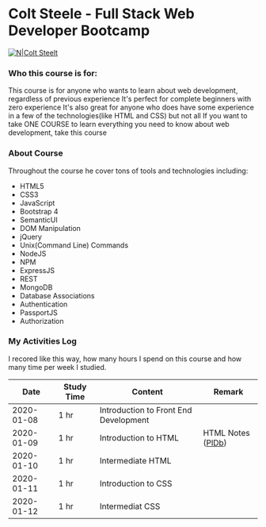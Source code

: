 # Colt Steele - Full Stack Web Developer Bootcamp

[![N|Colt Steelt](https://i.udemycdn.com/user/200_H/4466306_6fd8_3.jpg)](https://www.udemy.com/course/the-web-developer-bootcamp/)

### Who this course is for:
This course is for anyone who wants to learn about web development, regardless of previous experience
It's perfect for complete beginners with zero experience
It's also great for anyone who does have some experience in a few of the technologies(like HTML and CSS) but not all
If you want to take ONE COURSE to learn everything you need to know about web development, take this course

### About Course

Throughout the course he cover tons of tools and technologies including:

* HTML5
* CSS3
* JavaScript
* Bootstrap 4
* SemanticUI
* DOM Manipulation
* jQuery
* Unix(Command Line) Commands
* NodeJS
* NPM
* ExpressJS
* REST
* MongoDB
* Database Associations
* Authentication
* PassportJS
* Authorization

### My Activities Log

I recored like this way, how many hours I spend on this course and how many time per week I studied. 

| Date | Study Time | Content | Remark
| ------ | ------ | ------ | ------ |
| 2020-01-08 | 1 hr | Introduction to Front End Development | 
| 2020-01-09 | 1 hr | Introduction to HTML | HTML Notes ([PlDb]) 
| 2020-01-10 | 1 hr | Intermediate HTML | 
| 2020-01-11 | 1 hr | Introduction to CSS | 
| 2020-01-12 | 1 hr | Intermediat CSS | 
  
[PlDb]: <https://github.com/joemccann/dillinger/tree/master/plugins/dropbox/README.md>
